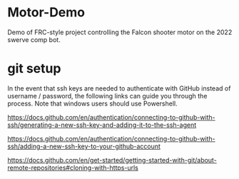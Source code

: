 # Motor-Demo
 Demo of FRC-style project controlling the Falcon shooter motor on the 2022 swerve comp bot.

# git setup

In the event that ssh keys are needed to authenticate with GitHub instead of username / password, the following links can guide you through the process.  Note that windows users should use Powershell.

https://docs.github.com/en/authentication/connecting-to-github-with-ssh/generating-a-new-ssh-key-and-adding-it-to-the-ssh-agent

https://docs.github.com/en/authentication/connecting-to-github-with-ssh/adding-a-new-ssh-key-to-your-github-account

https://docs.github.com/en/get-started/getting-started-with-git/about-remote-repositories#cloning-with-https-urls


